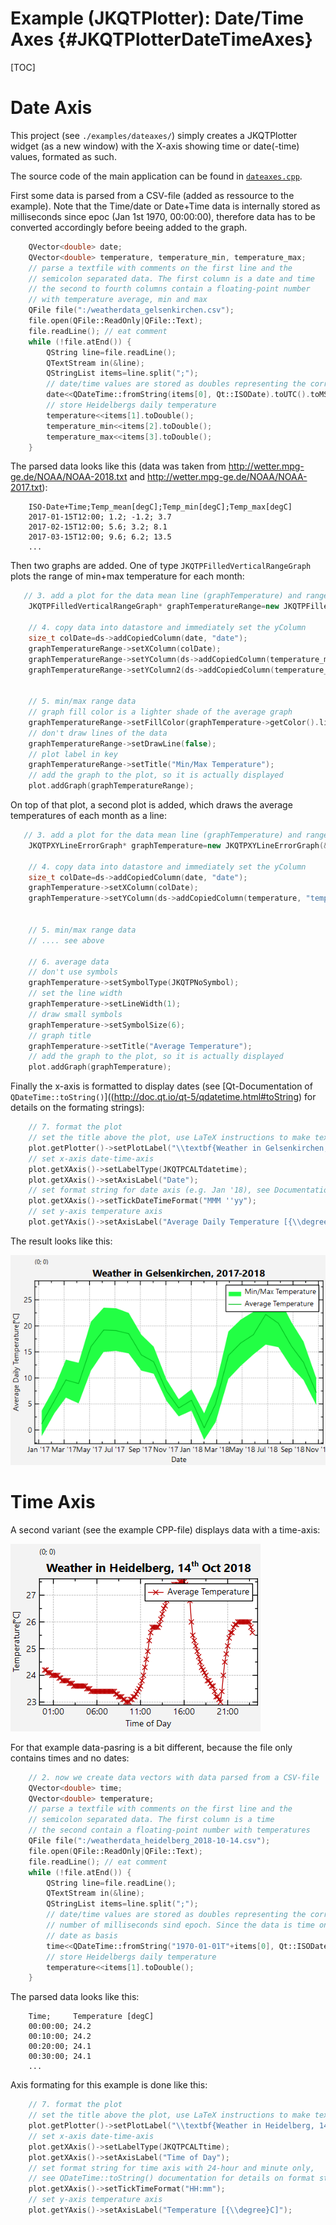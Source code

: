 # Example (JKQTPlotter): Date/Time Axes {#JKQTPlotterDateTimeAxes}

[TOC]

# Date Axis

This project (see `./examples/dateaxes/`) simply creates a JKQTPlotter widget (as a new window) with the X-axis showing time or date(-time) values, formated as such. 

The source code of the main application can be found in  [`dateaxes.cpp`](https://github.com/jkriege2/JKQtPlotter/tree/master/examples/dateaxes/dateaxes.cpp). 

First some data is parsed from a CSV-file (added as ressource to the example). Note that the Time/date or Date+Time data is internally stored as milliseconds since epoc (Jan 1st 1970, 00:00:00), therefore data has to be converted accordingly before beeing added to the graph.

```.cpp
	QVector<double> date;
    QVector<double> temperature, temperature_min, temperature_max;
    // parse a textfile with comments on the first line and the
    // semicolon separated data. The first column is a date and time
    // the second to fourth columns contain a floating-point number
    // with temperature average, min and max
    QFile file(":/weatherdata_gelsenkirchen.csv");
    file.open(QFile::ReadOnly|QFile::Text);
    file.readLine(); // eat comment
    while (!file.atEnd()) {
        QString line=file.readLine();
        QTextStream in(&line);
        QStringList items=line.split(";");
        // date/time values are stored as doubles representing the corresponding number of milliseconds sind epoch
        date<<QDateTime::fromString(items[0], Qt::ISODate).toUTC().toMSecsSinceEpoch();
        // store Heidelbergs daily temperature
        temperature<<items[1].toDouble();
        temperature_min<<items[2].toDouble();
        temperature_max<<items[3].toDouble();
    }
```

The parsed data looks like this (data was taken from http://wetter.mpg-ge.de/NOAA/NOAA-2018.txt and http://wetter.mpg-ge.de/NOAA/NOAA-2017.txt):
```
	ISO-Date+Time;Temp_mean[degC];Temp_min[degC];Temp_max[degC]
	2017-01-15T12:00; 1.2; -1.2; 3.7
	2017-02-15T12:00; 5.6; 3.2; 8.1
	2017-03-15T12:00; 9.6; 6.2; 13.5
	...
```

Then two graphs are added. One of type `JKQTPFilledVerticalRangeGraph` plots the range of min+max temperature for each month:
```.cpp
   // 3. add a plot for the data mean line (graphTemperature) and range (graphTemperatureRange)
    JKQTPFilledVerticalRangeGraph* graphTemperatureRange=new JKQTPFilledVerticalRangeGraph(&plot);

    // 4. copy data into datastore and immediately set the yColumn
    size_t colDate=ds->addCopiedColumn(date, "date");
    graphTemperatureRange->setXColumn(colDate);
    graphTemperatureRange->setYColumn(ds->addCopiedColumn(temperature_min, "temperature_min"));
    graphTemperatureRange->setYColumn2(ds->addCopiedColumn(temperature_max, "temperature_max"));


    // 5. min/max range data
    // graph fill color is a lighter shade of the average graph
    graphTemperatureRange->setFillColor(graphTemperature->getColor().lighter());
    // don't draw lines of the data
    graphTemperatureRange->setDrawLine(false);
    // plot label in key
    graphTemperatureRange->setTitle("Min/Max Temperature");
    // add the graph to the plot, so it is actually displayed
    plot.addGraph(graphTemperatureRange);
```

On top of that plot, a second plot is added, which draws the average temperatures of each month as a line:

```.cpp
   // 3. add a plot for the data mean line (graphTemperature) and range (graphTemperatureRange)
    JKQTPXYLineErrorGraph* graphTemperature=new JKQTPXYLineErrorGraph(&plot);

    // 4. copy data into datastore and immediately set the yColumn
    size_t colDate=ds->addCopiedColumn(date, "date");
    graphTemperature->setXColumn(colDate);
    graphTemperature->setYColumn(ds->addCopiedColumn(temperature, "temperature"));


    // 5. min/max range data
    // .... see above

    // 6. average data
    // don't use symbols
    graphTemperature->setSymbolType(JKQTPNoSymbol);
    // set the line width
    graphTemperature->setLineWidth(1);
    // draw small symbols
    graphTemperature->setSymbolSize(6);
    // graph title
    graphTemperature->setTitle("Average Temperature");
    // add the graph to the plot, so it is actually displayed
    plot.addGraph(graphTemperature);
```

Finally the x-axis is formatted to display dates (see [Qt-Documentation of `QDateTime::toString()`]((http://doc.qt.io/qt-5/qdatetime.html#toString) for details on the formating strings):
```.cpp
    // 7. format the plot
    // set the title above the plot, use LaTeX instructions to make text bold
    plot.getPlotter()->setPlotLabel("\\textbf{Weather in Gelsenkirchen, 2017-2018}");
    // set x-axis date-time-axis
    plot.getXAxis()->setLabelType(JKQTPCALTdatetime);
    plot.getXAxis()->setAxisLabel("Date");
    // set format string for date axis (e.g. Jan '18), see Documentation of QDateTime::toString()
    plot.getXAxis()->setTickDateTimeFormat("MMM ''yy");
    // set y-axis temperature axis
    plot.getYAxis()->setAxisLabel("Average Daily Temperature [{\\degree}C]");
```

The result looks like this:

![symbols_and_styles](https://raw.githubusercontent.com/jkriege2/JKQtPlotter/master/screenshots/dateaxes.png)


# Time Axis

A second variant (see the example CPP-file) displays data with a time-axis:

![symbols_and_styles](https://raw.githubusercontent.com/jkriege2/JKQtPlotter/master/screenshots/dateaxes_timeaxis.png)


For that example data-pasring is a bit different, because the file only contains times and no dates:
```.cpp
    // 2. now we create data vectors with data parsed from a CSV-file
    QVector<double> time;
    QVector<double> temperature;
    // parse a textfile with comments on the first line and the
    // semicolon separated data. The first column is a time
    // the second contain a floating-point number with temperatures
    QFile file(":/weatherdata_heidelberg_2018-10-14.csv");
    file.open(QFile::ReadOnly|QFile::Text);
    file.readLine(); // eat comment
    while (!file.atEnd()) {
        QString line=file.readLine();
        QTextStream in(&line);
        QStringList items=line.split(";");
        // date/time values are stored as doubles representing the corresponding
        // number of milliseconds sind epoch. Since the data is time only, we have to use an arbitrary
        // date as basis
        time<<QDateTime::fromString("1970-01-01T"+items[0], Qt::ISODate).toUTC().toMSecsSinceEpoch();
        // store Heidelbergs daily temperature
        temperature<<items[1].toDouble();
    }
```

The parsed data looks like this:
```
	Time;     Temperature [degC]
	00:00:00; 24.2
	00:10:00; 24.2
	00:20:00; 24.1
	00:30:00; 24.1
	...
```

Axis formating for this example is done like this:
```.cpp
    // 7. format the plot
    // set the title above the plot, use LaTeX instructions to make text bold
    plot.getPlotter()->setPlotLabel("\\textbf{Weather in Heidelberg, 14^{th} Oct 2018}");
    // set x-axis date-time-axis
    plot.getXAxis()->setLabelType(JKQTPCALTtime);
    plot.getXAxis()->setAxisLabel("Time of Day");
    // set format string for time axis with 24-hour and minute only,
    // see QDateTime::toString() documentation for details on format strings
    plot.getXAxis()->setTickTimeFormat("HH:mm");
    // set y-axis temperature axis
    plot.getYAxis()->setAxisLabel("Temperature [{\\degree}C]");
```

